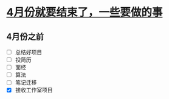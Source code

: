 # [4月份就要结束了，一些要做的事](https://github.com/HealUP/MyBlog/issues/6)

4月份之前
---
- [ ] 总结好项目
- [ ] 投简历
- [ ] 面经
- [ ] 算法
- [ ] 笔记迁移
- [x] 接收工作室项目